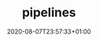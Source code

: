 ---
title: pipelines
description: How to load & run pipelines.
date: 2020-08-07T23:57:33+01:00
lastmod: 2020-08-07T23:57:33+01:00
draft: false
seo_article_headline: How to load & run automation pipelines.
seo_description: Load your own pipelines from disk or your own custom storage, or use the built-in pipelines.
seo_is_carousel: true
---